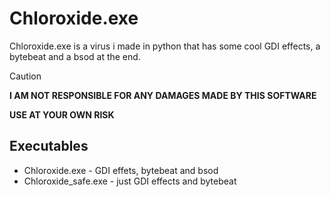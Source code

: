# Chloroxide.exe
Chloroxide.exe is a virus i made in python that has some cool GDI effects, a bytebeat and a bsod at the end.
> [!CAUTION]
> **I AM NOT RESPONSIBLE FOR ANY DAMAGES MADE BY THIS SOFTWARE**
> 
> **USE AT YOUR OWN RISK**

## Executables
- Chloroxide.exe - GDI effets, bytebeat and bsod
- Chloroxide_safe.exe - just GDI effects and bytebeat

